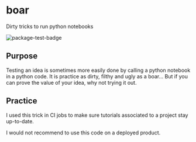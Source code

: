 # boar

Dirty tricks to run python notebooks

![package-test-badge](https://github.com/alexandreCameron/boar/workflows/.github/workflows/package-test.yaml/badge.svg)

## Purpose

Testing an idea is sometimes more easily done by calling a python notebook in a python code.
It is practice as dirty, filthy and ugly as a boar...
But if you can prove the value of your idea, why not trying it out.

## Practice

I used this trick in CI jobs to make sure tutorials associated to a project stay up-to-date.

I would not recommend to use this code on a deployed product.
